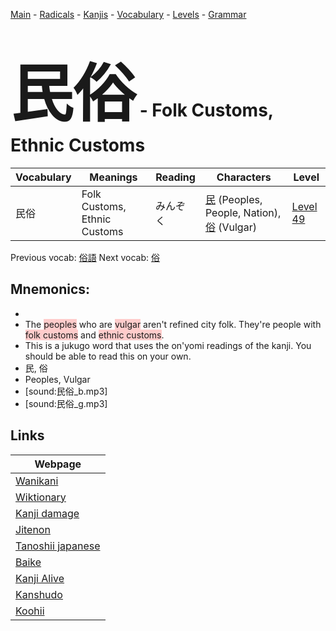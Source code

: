 <style> bigfont {font-size: 100px}</style>
[Main](../README.md) -
[Radicals](../radicals.md) -
[Kanjis](../kanjis.md) -
[Vocabulary](../vocabulary.md) -
[Levels](../levels.md) -
[Grammar](../grammar.md)
# <bigfont> 民俗</bigfont> - Folk Customs, Ethnic Customs 

| Vocabulary | Meanings | Reading | Characters | Level |
| --- | --- | --- | --- | --- |
| 民俗 | Folk Customs, Ethnic Customs | みんぞく |  [民](../kanjis/民.md) (Peoples, People, Nation), [俗](../kanjis/俗.md) (Vulgar) | [Level 49](../levels/wk_level49.md) |

Previous vocab: [俗語](俗語.md) Next vocab: [俗](俗.md) 

## Mnemonics:

* 
* The <span style="background-color:#ffcccb"> peoples</span> who are <span style="background-color:#ffcccb"> vulgar</span> aren't refined city folk. They're people with <span style="background-color:#ffcccb"> folk customs</span> and <span style="background-color:#ffcccb"> ethnic customs</span>.
* This is a jukugo word that uses the on'yomi readings of the kanji. You should be able to read this on your own.
* 民, 俗
* Peoples, Vulgar
* [sound:民俗_b.mp3]
* [sound:民俗_g.mp3]


## Links 

| Webpage |
| --- |
| [Wanikani          ](https://www.wanikani.com/kanji/民俗) |
| [Wiktionary        ](https://en.wiktionary.org/wiki/民俗) |
| [Kanji damage      ](http://www.kanjidamage.com/kanji/search?utf8=✓&q=民俗) |
| [Jitenon           ](https://jitenon.com/kanji/民俗) |
| [Tanoshii japanese ](https://www.tanoshiijapanese.com/dictionary/kanji.cfm?k=民俗) |
| [Baike             ](https://baike.baidu.com/item/民俗) |
| [Kanji Alive       ](https://app.kanjialive.com/民俗) |
| [Kanshudo          ](https://www.kanshudo.com/searchmn?q=民俗) |
| [Koohii            ](https://kanji.koohii.com/study/kanji/民俗) |
